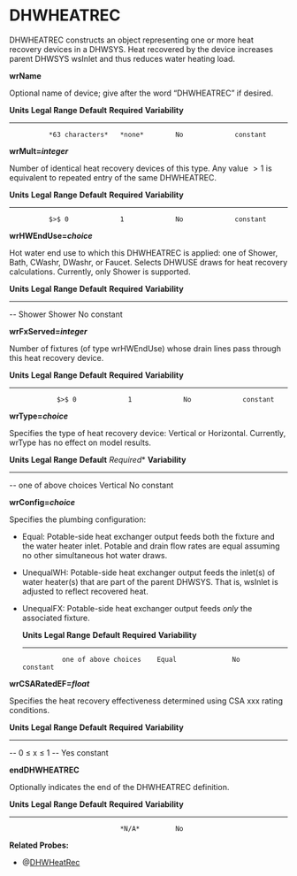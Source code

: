 # DHWHEATREC

DHWHEATREC constructs an object representing one or more heat recovery devices in a DHWSYS. Heat recovered by the device increases parent DHWSYS wsInlet and thus reduces water heating load.

**wrName**

Optional name of device; give after the word “DHWHEATREC” if desired.

  **Units**   **Legal Range**   **Default**   **Required**   **Variability**
  ----------- ----------------- ------------- -------------- -----------------
              *63 characters*   *none*        No             constant

**wrMult=*integer***

Number of identical heat recovery devices of this type. Any value $>1$ is equivalent to repeated entry of the same DHWHEATREC.

  **Units**   **Legal Range**   **Default**   **Required**   **Variability**
  ----------- ----------------- ------------- -------------- -----------------
              $>$ 0             1             No             constant

**wrHWEndUse=*choice***

Hot water end use to which this DHWHEATREC is applied: one of Shower, Bath, CWashr, DWashr, or Faucet.  Selects DHWUSE draws for heat recovery calculations.  Currently, only Shower is supported.


**Units**   **Legal Range**       **Default**                 **Required**  **Variability**
----------- --------------------  --------------------------- ------------- -------------------------
  --        Shower                  Shower                         No          constant


**wrFxServed=*integer***

  Number of fixtures (of type wrHWEndUse) whose drain lines pass through this heat recovery device.

  **Units**   **Legal Range**   **Default**   **Required**   **Variability**
  ----------- ----------------- ------------- -------------- -----------------
                $>$ 0             1             No             constant


**wrType=*choice***

Specifies the type of heat recovery device: Vertical or Horizontal.  Currently, wrType has no effect on model results.

  **Units**   **Legal Range**      **Default**       *Required**    **Variability**
  ----------- -------------------- ---------------- -------------- -----------------
  --          one of above choices  Vertical            No           constant

**wrConfig=*choice***

Specifies the plumbing configuration:

* Equal: Potable-side heat exchanger output feeds both the fixture and the water heater inlet.  Potable and drain flow rates are equal assuming no other simultaneous hot water draws.
* UnequalWH: Potable-side heat exchanger output feeds the inlet(s) of water heater(s) that are part of the parent DHWSYS.  That is, wsInlet is adjusted to reflect recovered heat.
* UnequalFX: Potable-side heat exchanger output feeds *only* the associated fixture.


  **Units**   **Legal Range**        **Default**   **Required**   **Variability**
  ----------- ---------------------- ------------- -------------- -----------------
                one of above choices    Equal              No             constant

**wrCSARatedEF=*float***

Specifies the heat recovery effectiveness determined using CSA xxx rating conditions.

  **Units**         **Legal Range**       **Default**   **Required**   **Variability**
  ----------------- -------------------- ------------- -------------- -----------------
  --                   0 $\le$ x $\le$ 1         --          Yes             constant


**endDHWHEATREC**

Optionally indicates the end of the DHWHEATREC definition.

  **Units**   **Legal Range**   **Default**   **Required**   **Variability**
  ----------- ----------------- ------------- -------------- -----------------
                                *N/A*         No             

**Related Probes:**

- @[DHWHeatRec](#p_dhwtank)
